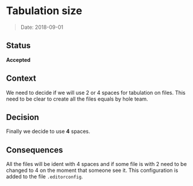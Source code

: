 Tabulation size
================================================================================

  > Date: 2018-09-01

Status
--------------------------------------------------------------------------------

  __Accepted__

Context
--------------------------------------------------------------------------------

  We need to decide if we will use 2 or 4 spaces for tabulation on files. This
  need to be clear to create all the files equals by hole team.

Decision
--------------------------------------------------------------------------------

  Finally we decide to use __4__ spaces.

Consequences
--------------------------------------------------------------------------------

  All the files will be ident with 4 spaces and if some file is with 2 need to
  be changed to 4 on the moment that someone see it. This configuration is added
  to the file `.editorconfig`.
